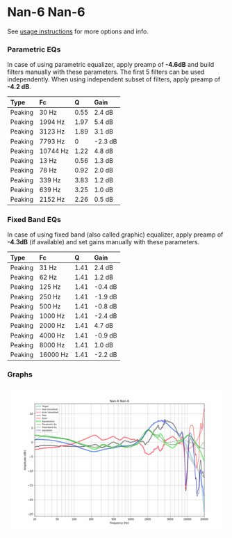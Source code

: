 # Nan-6 Nan-6
See [usage instructions](https://github.com/jaakkopasanen/AutoEq#usage) for more options and info.

### Parametric EQs
In case of using parametric equalizer, apply preamp of **-4.6dB** and build filters manually
with these parameters. The first 5 filters can be used independently.
When using independent subset of filters, apply preamp of **-4.2 dB**.

| Type    | Fc       |    Q | Gain    |
|:--------|:---------|:-----|:--------|
| Peaking | 30 Hz    | 0.55 | 2.4 dB  |
| Peaking | 1994 Hz  | 1.97 | 5.4 dB  |
| Peaking | 3123 Hz  | 1.89 | 3.1 dB  |
| Peaking | 7793 Hz  | 0    | -2.3 dB |
| Peaking | 10744 Hz | 1.22 | 4.8 dB  |
| Peaking | 13 Hz    | 0.56 | 1.3 dB  |
| Peaking | 78 Hz    | 0.92 | 2.0 dB  |
| Peaking | 339 Hz   | 3.83 | 1.2 dB  |
| Peaking | 639 Hz   | 3.25 | 1.0 dB  |
| Peaking | 2152 Hz  | 2.26 | 0.5 dB  |

### Fixed Band EQs
In case of using fixed band (also called graphic) equalizer, apply preamp of **-4.3dB**
(if available) and set gains manually with these parameters.

| Type    | Fc       |    Q | Gain    |
|:--------|:---------|:-----|:--------|
| Peaking | 31 Hz    | 1.41 | 2.4 dB  |
| Peaking | 62 Hz    | 1.41 | 1.2 dB  |
| Peaking | 125 Hz   | 1.41 | -0.4 dB |
| Peaking | 250 Hz   | 1.41 | -1.9 dB |
| Peaking | 500 Hz   | 1.41 | -0.8 dB |
| Peaking | 1000 Hz  | 1.41 | -2.4 dB |
| Peaking | 2000 Hz  | 1.41 | 4.7 dB  |
| Peaking | 4000 Hz  | 1.41 | -0.9 dB |
| Peaking | 8000 Hz  | 1.41 | 1.0 dB  |
| Peaking | 16000 Hz | 1.41 | -2.2 dB |

### Graphs
![](./Nan-6%20Nan-6.png)